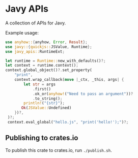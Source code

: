 # Javy APIs

A collection of APIs for Javy.
 
Example usage:

```rust
use anyhow::{anyhow, Error, Result};
use javy::{quickjs::JSValue, Runtime};
use javy_apis::RuntimeExt;

let runtime = Runtime::new_with_defaults()?;
let context = runtime.context();
context.global_object()?.set_property(
    "print",
    context.wrap_callback(move |_ctx, _this, args| {
        let str = args
            .first()
            .ok_or(anyhow!("Need to pass an argument"))?
            .to_string();
        println!("{str}");
       Ok(JSValue::Undefined)
    })?,
 )?;
 context.eval_global("hello.js", "print('hello!');")?;
```

## Publishing to crates.io

To publish this crate to crates.io, run `./publish.sh`.
